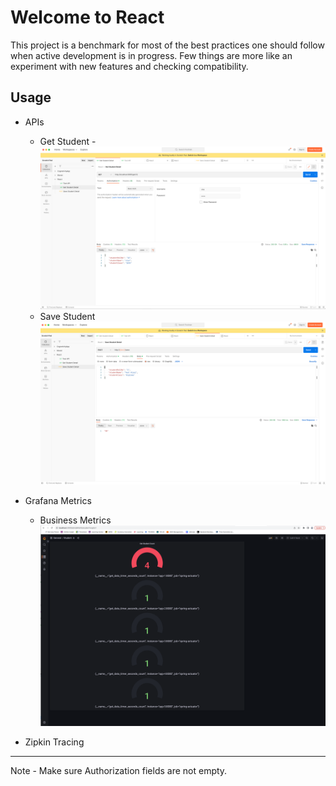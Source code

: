 # Welcome to React

This project is a benchmark for most of the best practices one should follow when active development is in progress. Few
things are more like an experiment with new features and checking compatibility.

## Usage

- APIs
    - Get Student -   
      ![img.png](img.png)
    - Save Student
      ![img_1.png](img_1.png)

- Grafana Metrics
    - Business Metrics
      ![img_2.png](img_2.png)
- Zipkin Tracing

-------
Note - Make sure Authorization fields are not empty.